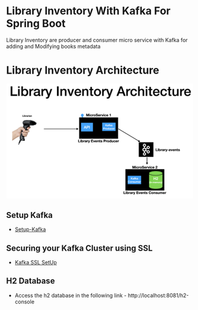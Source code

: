 # Library Inventory With Kafka For Spring Boot
Library Inventory are  producer and consumer micro service with Kafka for adding and Modifying books metadata


# Library Inventory Architecture

![alt text](https://github.com/izaki93/library-inventory-with-kafka-for-spring-boot/blob/master/Library-Inventory-Architecture.png)

## Setup Kafka

- [Setup-Kafka](https://github.com/izaki93/library-inventory-with-kafka-for-spring-boot/blob/master/SetUpKafka.md)

## Securing your Kafka Cluster using SSL

- [Kafka SSL SetUp](https://github.com/izaki93/library-inventory-with-kafka-for-spring-boot/blob/master/Kafka_Security.md)

## H2 Database

- Access the h2 database in the following link - http://localhost:8081/h2-console


